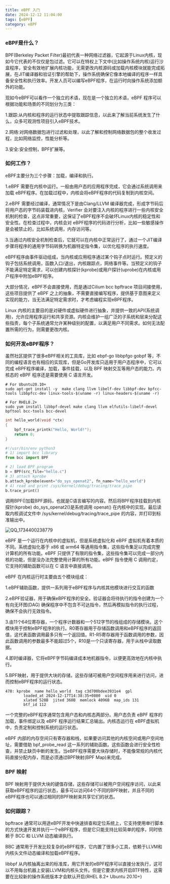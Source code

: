 ```yaml
---
title: eBPF 入门
date: 2024-12-12 11:04:00
tags: [eBPF]
category: eBPF
---
```


### eBPF是什么？

BPF(Berkeley Packet Filter)最初代表一种网络过滤器，它起源于Linux内核，现如今它代表的不仅仅是包过滤。它可以在特权上下文中(比如操作系统内核)运行沙盒程序，安全有效地扩展内核功能，无需更改内核源码或加载内核模块就能完成拓展，在JIT编译器和验证引擎的帮助下，操作系统确保它像本地编译的程序一样具备安全性和执行效率。开发人员可以编写eBPF程序，在运行时向操作系统添加额外的功能。

现如今eBPF可以看作一个独立的术语，现在是一个独立的术语，eBPF 程序可以根据功能和场景的不同划分为三类：

1.跟踪:从内核和程序的运行状态中提取跟踪信息，以此来了解当前系统发生了什么，众多可观测性项目引入eBPF技术。

2.网络:对网络数据包进行过滤和处理，以此了解和控制网络数据包的整个收发过程，比如网络监控，性能分析等。

3.安全:安全控制，BPF扩展等。



### 如何工作？

eBPF主要分为三个步骤：加载，编译和执行。

1.eBPF 需要在内核中运行。一般由用户态的应用程序完成，它会通过系统调用来加载 eBPF程序。在加载过程中，内核会将eBPF程序的代码复制到内核空间。

2.eBPF 需要经过编译，通常情况下是由Clang/LLVM 编译器完成，形成字节码后将用户态的字节码装载进内核，Verifier 会对要注入内核的程序进行一些内核安全机制的检查，这点非常重要，这保证了eBPF程序不会破坏Linux内核的稳定性和安全性。在检查过程中，内核会对 eBPF程序的代码进行分析，比如一些敏感操作是会被禁止的，比如系统调用，内存访问等。

3.当通过内核安全机制检查后，它就可以在内核中正常运行了，通过一个JIT编译步骤将程序的通用字节码转换为机器特定指令集，以优化程序的执行速度。



eBPF程序由事件驱动组成，当内核或应用程序通过某个钩子点时运行。预定义的钩子包括系统调用，函数入口/退出，内核跟踪点，网络事件等。当预定义的钩子不能满足特定需求，可以创建内核探针(kprobe)或用户探针(uprobe)在内核或用户程序中附加eBPF程序。

大部分情况，eBPF不会直接使用，而是通过Cilium bcc bpftrace 项目间接使用，这些项目提供了 eBPF 之上的抽象，不需要直接编写程序，提供基于意图来定义实现的能力，当无法满足特定需求时，才考虑编程实现eBPF程序。



Linux 内核的主要目的是对硬件或虚拟硬件进行抽象，并提供一致的API(系统调用)，允许应用程序运行和共享资源。内核会维护一组广泛的子系统和层来分配这些指责，每个子系统通常允许某种级别的配置，以满足用户不同需求。如何无法配置所需的行为，则需要更改内核。



### 如何开发eBPF程序？

虽然社区提供了很多eBPF相关的工具库，比如 ebpf-go libbpfgo gobpf 等，不同的编程语言也有相应的实现库，但是Go开发库只适用于用户态程序中，它可以完成 eBPF程序编译，加载，事件挂载，以及 BPF 映射交互等用户态的能力。内核态的 eBPF 程序还是需要使用 C 语言开发。



```
# For Ubuntu20.10+
sudo apt-get install -y  make clang llvm libelf-dev libbpf-dev bpfcc-tools libbpfcc-dev linux-tools-$(uname -r) linux-headers-$(uname -r)

# For RHEL8.2+
sudo yum install libbpf-devel make clang llvm elfutils-libelf-devel bpftool bcc-tools bcc-devel
```



```c
int hello_world(void *ctx)
{
    bpf_trace_printk("Hello, World!");
    return 0;
}
```



```python
#!/usr/bin/env python3
# 1) import bcc library
from bcc import BPF

# 2) load BPF program
b = BPF(src_file="hello.c")
# 3) attach kprobe
b.attach_kprobe(event="do_sys_openat2", fn_name="hello_world")
# 4) read and print /sys/kernel/debug/tracing/trace_pipe
b.trace_print()
```

调用BPF()加载BPF源码，也就是C语言编写的内容。然后将BPF程序挂载到内核探针(kprobe) do_sys_openat2()是系统调用 openat() 在内核中的实现。最后读取内核调试文件中 /sys/kernel/debug/tracing/trace_pipe 的内容，并打印到标准输出中。



![QQ_1734400238779](https://raw.githubusercontent.com/SilentEchoe/images/main/QQ_1734400238779.png)



eBPF 是一个运行在内核中的虚拟机，但是系统虚拟化和 eBPF 虚拟机有着本质的不同。系统虚拟化基于 x86 或 arm64 等通用指令集，这些指令集足以完成完整计算机的所有功能。eBPF 只提供了有限的指令集，这些指令集可以完成一部分内核的功能，但是没办法完整使用计算的所有功能。eBPF 指令使用 C 调用约定，它支持的辅助函数可以在 C 语言中直接调用。





eBPF 在内核运行时主要由五个模块组成：

1.eBPF辅助函数，提供一系列用于eBPF程序与内核其他模块进行交互的函数

2.eBPF验证器，用于确保eBPF程序的安全。验证器会将待执行的指令创建为一个有向无环图(DAG) 确保程序中不包含不可达指令，然后再模拟指令的执行过程，确保不会执行无效指令。

3.由11个64位寄存器，一个程序计数器和一个512字节的栈组成的存储模块。这个模块用于控制eBPF程序的执行。R0寄存器用于存储函数调用和eBPF程序的返回值，这代表函数调用最多只有一个返回值。R1-R5寄存器用于函数调用的参数，因此函数调用的参数最多不能超过5个，R10是一个只读寄存器，用于从栈中读取数据。

4.即时编译器，它将eBPF字节码编译成本地机器指令，以便更高效地在内核中执行。

5.BPF映射，用于提供大块的存储，这些存储可被用户空间程序用来进行访问，进而控制eBPF程序的运行状态。





```
478: kprobe  name hello_world  tag c3d700bdee3931e4  gpl
        loaded_at 2024-12-17T14:38:35+0800  uid 0
        xlated 528B  jited 360B  memlock 4096B  map_ids 131
        btf_id 112
```



一个完整的eBPF程序通常包含用户态和内核态两部分。用户态负责 eBPF 程序的加载，事件绑定以及 eBPF 程序运行结果汇总输出。内核态运行在 eBPF虚拟机中，负责定制和控制系统的运行状态。

eBPF 内部的内存空间只有寄存器和栈，如果要访问其他的内核空间或用户空间地址，需要借助 bpf_probe_read 这一系列的辅助函数。这些函数会进行安全性检查，并禁止缺页中断的发生。当eBPF程序需要大块存储时，不能像常规的内核代码直接分配内存，而是必须通过BPF映射(BPF Map)来完成。

### BPF 映射

BPF 映射用于提供大块的键值存储，这些存储可以被用户空间程序访问，以此来获取eBPF程序的运行状态，最多可以访问64个不同的BPF映射，并且不同的 eBPF程序也可以通过相同的BPF映射来共享它们的状态。



### 如何跟踪？

bpftrace 通常可以用途eBPF开发中快速排查和定位系统上，它支持使用单行脚本的方式快速开发并执行一个eBPF程序，但是它只能支持比较简单的程序，同时依赖于 BCC 和 LLVM 动态编译执行。

BBC 通常用于开发比较复杂的eBPF程序，它内置了很多小工具，依赖于LLVM和内核头文件动态编译和加载eBPF程序。

libbpf 从内核抽离出来的标准库，用它开发的eBPF程序可以直接分发执行，这可以不用每台机器上安装LLVM和内核头文件。但是它要求内核开启BTF特性，这需要在比较新的操作系统版本才会默认开启(RHEL 8.2+ Ubuntu 20.10+) 





